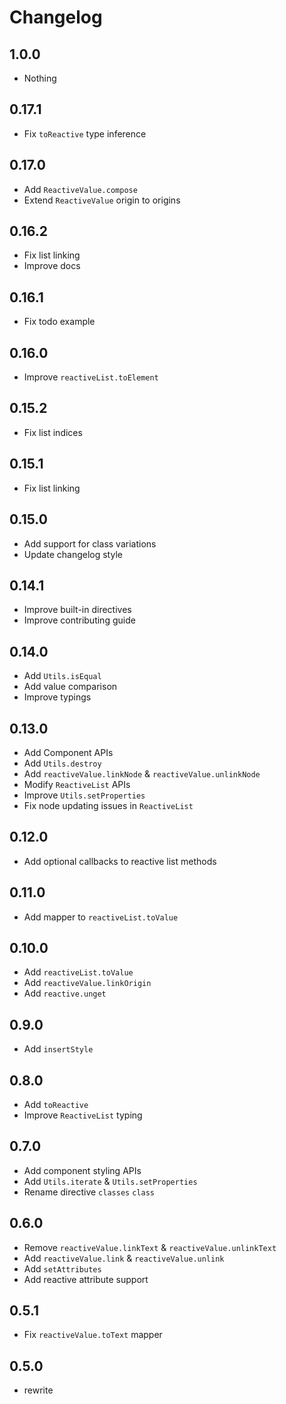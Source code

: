 # Changelog

## 1.0.0

- Nothing

## 0.17.1

- Fix `toReactive` type inference

## 0.17.0

- Add `ReactiveValue.compose`
- Extend `ReactiveValue` origin to origins

## 0.16.2

- Fix list linking
- Improve docs

## 0.16.1

- Fix todo example

## 0.16.0

- Improve `reactiveList.toElement`

## 0.15.2

- Fix list indices

## 0.15.1

- Fix list linking

## 0.15.0

- Add support for class variations
- Update changelog style

## 0.14.1

- Improve built-in directives
- Improve contributing guide

## 0.14.0

- Add `Utils.isEqual`
- Add value comparison
- Improve typings

## 0.13.0

- Add Component APIs
- Add `Utils.destroy`
- Add `reactiveValue.linkNode` & `reactiveValue.unlinkNode`
- Modify `ReactiveList` APIs
- Improve `Utils.setProperties`
- Fix node updating issues in `ReactiveList`

## 0.12.0

- Add optional callbacks to reactive list methods

## 0.11.0

- Add mapper to `reactiveList.toValue`

## 0.10.0

- Add `reactiveList.toValue`
- Add `reactiveValue.linkOrigin`
- Add `reactive.unget`

## 0.9.0

- Add `insertStyle`

## 0.8.0

- Add `toReactive`
- Improve `ReactiveList` typing

## 0.7.0

- Add component styling APIs
- Add `Utils.iterate` & `Utils.setProperties`
- Rename directive `classes` `class`

## 0.6.0

- Remove `reactiveValue.linkText` & `reactiveValue.unlinkText`
- Add `reactiveValue.link` & `reactiveValue.unlink`
- Add `setAttributes`
- Add reactive attribute support

## 0.5.1

- Fix `reactiveValue.toText` mapper

## 0.5.0

- rewrite
